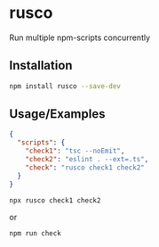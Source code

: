 
# rusco

Run multiple npm-scripts concurrently
## Installation

```bash
npm install rusco --save-dev
```
    
## Usage/Examples

```json
{
  "scripts": {
    "check1": "tsc --noEmit",
    "check2": "eslint . --ext=.ts",
    "check": "rusco check1 check2"
  }
}
```

```bash
npx rusco check1 check2
```
or
```bash
npm run check
```